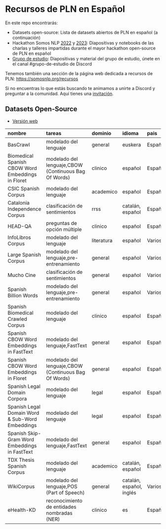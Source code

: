 # Recursos de PLN en Español

En este repo encontrarás:

- Datasets open-source: Lista de datasets abiertos de PLN en español (a continuación)
- Hackathon Somos NLP [2022](https://github.com/somosnlp/recursos-nlp-es/tree/main/hackathon_2022) y [2023](https://github.com/somosnlp/recursos-nlp-es/tree/main/hackathon_2023): Diapositivas y notebooks de las charlas y talleres impartidas durante el mayor hackathon open-source de PLN en español
- [Grupo de estudio](https://github.com/somosnlp/recursos-nlp-es/tree/main/grupo_de_estudio): Diapositivas y material del grupo de estudio, únete en el canal #grupo-de-estudio de Discord

Tenemos también una sección de la página web dedicada a recursos de PLN: <https://somosnlp.org/recursos>

Si no encuentras lo que estás buscando te animamos a unirte a Discord y preguntar a la comunidad. Aquí tienes una [invitación](https://discord.com/invite/my8w7JUxZR).

## Datasets Open-Source

- [Versión web](https://somosnlp.org/recursos/open-source/datasets)

<!-- START_TABLE_CONTENT -->
| nombre                                            | tareas                                               | dominio    | idioma                   | pais   | página_web                                           | github                                                   | paper                                                                  | hf_dataset_name        | hf_contributor_handle   |
|:--------------------------------------------------|:-----------------------------------------------------|:-----------|:-------------------------|:-------|:-----------------------------------------------------|:---------------------------------------------------------|:-----------------------------------------------------------------------|:-----------------------|:------------------------|
| BasCrawl                                          | modelado del lenguaje                                | general    | euskera                  | España | https://doi.org/10.5281/zenodo.7313092               | nan                                                      | nan                                                                    | nan                    | nan                     |
| Biomedical Spanish CBOW Word Embeddings in Floret | modelado del lenguaje,CBOW (Continuous Bag Of Words) | clinico    | español                  | España | https://doi.org/10.5281/zenodo.7314041               | https://arxiv.org/abs/2109.07765                         | nan                                                                    | nan                    | nan                     |
| CSIC Spanish Corpus                               | modelado del lenguaje                                | academico  | español                  | España | https://doi.org/10.5281/zenodo.7313126               | nan                                                      | nan                                                                    | nan                    | nan                     |
| Catalonia Independence Corpus                     | clasificación de sentimientos                        | rrss       | catalán, español         | España | nan                                                  | https://github.com/ixa-ehu/catalonia-independence-corpus | https://www.aclweb.org/anthology/2020.lrec-1.171/                      | catalonia_independence | lewtun                  |
| HEAD-QA                                           | preguntas de opción múltiple                         | clinico    | español                  | España | https://aghie.github.io/head-qa/                     | https://github.com/aghie/head-qa                         | https://www.aclweb.org/anthology/P19-1092/                             | head_qa                | mariagrandury           |
| InfoLibros Corpus                                 | modelado del lenguaje                                | literatura | español                  | Varios | https://doi.org/10.5281/zenodo.7313105               | nan                                                      | nan                                                                    | nan                    | nan                     |
| Large Spanish Corpus                              | modelado del lenguaje,pre-entrenamiento              | general    | español                  | Varios | nan                                                  | https://github.com/josecannete/spanish-corpora           | nan                                                                    | large_spanish_corpus   | lewtun                  |
| Mucho Cine                                        | clasificación de sentimientos                        | general    | español                  | Varios | http://www.lsi.us.es/~fermin/index.php/Datasets      | nan                                                      | nan                                                                    | muchocine              | mapmeld                 |
| Spanish Billion Words                             | modelado del lenguaje,pre-entrenamiento              | general    | español                  | Varios | https://crscardellino.github.io/SBWCE/               | nan                                                      | nan                                                                    | spanish_billion_words  | mariagrandury           |
| Spanish Biomedical Crawled Corpus                 | modelado del lenguaje                                | clinico    | español                  | España | https://doi.org/10.5281/zenodo.5513237               | nan                                                      | https://arxiv.org/abs/2109.07765                                       | nan                    | nan                     |
| Spanish CBOW Word Embeddings in FastText          | modelado del lenguaje,FastText                       | general    | español                  | España | https://doi.org/10.5281/zenodo.5044988               | nan                                                      | http://journal.sepln.org/sepln/ojs/ojs/index.php/pln/article/view/6405 | nan                    | nan                     |
| Spanish CBOW Word Embeddings in Floret            | modelado del lenguaje,CBOW (Continuous Bag Of Words) | general    | español                  | España | https://doi.org/10.5281/zenodo.7314098               | nan                                                      | nan                                                                    | nan                    | nan                     |
| Spanish Legal Domain Corpora                      | modelado del lenguaje                                | legal      | español                  | España | https://doi.org/10.5281/zenodo.5495529               | https://github.com/PlanTL-GOB-ES/lm-legal-es             | https://arxiv.org/abs/2110.12201                                       | nan                    | nan                     |
| Spanish Legal Domain Word & Sub-Word Embeddings   | modelado del lenguaje                                | legal      | español                  | España | https://doi.org/10.5281/zenodo.5036147               | https://github.com/PlanTL-GOB-ES/lm-legal-es             | https://arxiv.org/abs/2110.12201                                       | nan                    | nan                     |
| Spanish Skip-Gram Word Embeddings in FastText     | modelado del lenguaje,FastText                       | general    | español                  | España | https://doi.org/10.5281/zenodo.5046525               | nan                                                      | http://journal.sepln.org/sepln/ojs/ojs/index.php/pln/article/view/6405 | nan                    | nan                     |
| TDX Thesis Spanish Corpus                         | modelado del lenguaje                                | academico  | catalán, español         | España | https://doi.org/10.5281/zenodo.7313149               | nan                                                      | nan                                                                    | nan                    | nan                     |
| WikiCorpus                                        | modelado del lenguaje,POS (Part of Speech)           | general    | catalán, español, inglés | Varios | https://www.cs.upc.edu/~nlp/wikicorpus/              | nan                                                      | https://www.cs.upc.edu/~nlp/papers/reese10.pdf                         | wikicorpus             | albertvillanova         |
| eHealth-KD                                        | reconocimiento de entidades nombradas (NER)          | clinico    | es                       | España | https://knowledge-learning.github.io/ehealthkd-2020/ | https://github.com/knowledge-learning/ehealthkd-2020     | http://ceur-ws.org/Vol-2664/eHealth-KD_overview.pdf                    | ehealth_kd             | mariagrandury           |
<!-- END_TABLE_CONTENT -->
